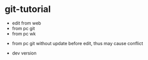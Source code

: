 # git-tutorial
- edit from web
- from pc git
- from pc wk
* from pc git without update before edit, thus may cause conflict
- dev version

